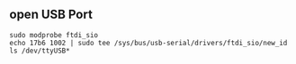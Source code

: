 ## open USB Port

    sudo modprobe ftdi_sio
    echo 17b6 1002 | sudo tee /sys/bus/usb-serial/drivers/ftdi_sio/new_id
    ls /dev/ttyUSB*
